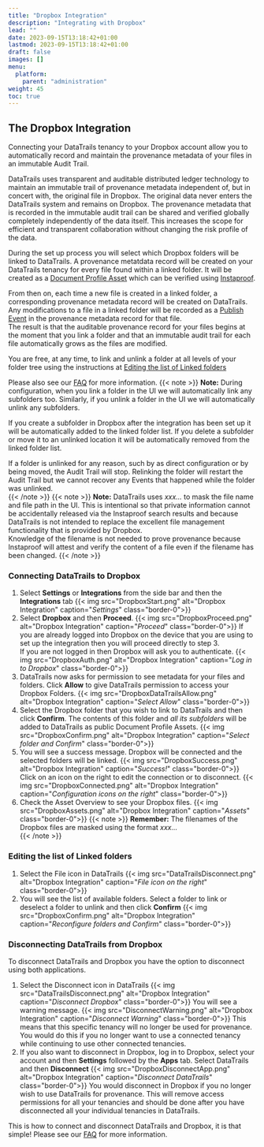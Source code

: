 ```yaml
---
title: "Dropbox Integration"
description: "Integrating with Dropbox"
lead: ""
date: 2023-09-15T13:18:42+01:00
lastmod: 2023-09-15T13:18:42+01:00
draft: false
images: []
menu: 
  platform:
    parent: "administration"
weight: 45
toc: true
---
```


## The Dropbox Integration

Connecting your DataTrails tenancy to your Dropbox account allow you to automatically record and maintain the provenance metadata of your files in an immutable Audit Trail.

DataTrails uses transparent and auditable distributed ledger technology to maintain an immutable trail of provenance metadata independent of, but in concert with, the original file in Dropbox. 
The original data never enters the DataTrails system and remains on Dropbox.
The provenance metadata that is recorded in the immutable audit trail can be shared and verified globally completely independently of the data itself. This increases the scope for efficient and transparent collaboration without changing the risk profile of the data.

During the set up process you will select which Dropbox folders will be linked to DataTrails. A provenance metatdata record will be created on your DataTrails tenancy for every file found within a linked folder. It will be created as a [Document Profile Asset](/developers/developer-patterns/document-profile/) which can be verified using [Instaproof](/platform/overview/instaproof/). 

From then on, each time a new file is created in a linked folder, a corresponding provenance metadata record will be created on DataTrails. Any modifications to a file in a linked folder will be recorded as a [Publish Event](/developers/developer-patterns/document-profile/#publish-event) in the provenance metadata record for that file.  
The result is that the auditable provenance record for your files begins at the moment that you link a folder and that an immutable audit trail for each file automatically grows as the files are modified. 

You are free, at any time, to link and unlink a folder at all levels of your folder tree using the instructions at [Editing the list of Linked folders](/platform/administration/dropbox-integration/#editing-the-list-of-linked-folders)

Please also see our [FAQ](https://support.datatrails.ai/hc/en-gb/articles/14378210620562-Dropbox-File-and-Folder-Management-FAQ) for more information.
{{< note >}}
**Note:** During configuration, when you link a folder in the UI we will automatically link any subfolders too. Similarly, if you unlink a folder in the UI we will automatically unlink any subfolders. 
 
If you create a subfolder in Dropbox after the integration has been set up it will be automatically added to the linked folder list. If you delete a subfolder or move it to an unlinked location it will be automatically removed from the linked folder list.

 If a folder is unlinked for any reason, such by as direct configuration or by being moved, the Audit Trail will stop. Relinking the folder will restart the Audit Trail but we cannot recover any Events that happened while the folder was unlinked.  
{{< /note >}}
{{< note >}}
**Note:** DataTrails uses <em>xxx...</em> to mask the file name and file path in the UI. This is intentional so that private information cannot be accidentally released via the Instaproof search results and because DataTrails is not intended to replace the excellent file management functionality that is provided by Dropbox.<br>
Knowledge of the filename is not needed to prove provenance because Instaproof will attest and verify the content of a file even if the filename has been changed.
{{< /note >}}

### Connecting DataTrails to Dropbox

1. Select **Settings** or **Integrations** from the side bar and then the **Integrations** tab
{{< img src="DropboxStart.png" alt="Dropbox Integration" caption="<em>Settings</em>" class="border-0">}}
1. Select **Dropbox** and then **Proceed**.
{{< img src="DropboxProceed.png" alt="Dropbox Integration" caption="<em>Proceed</em>" class="border-0">}}
If you are already logged into Dropbox on the device that you are using to set up the integration then you will proceed directly to step 3.<br>If you are not logged in then Dropbox will ask you to authenticate.
{{< img src="DropboxAuth.png" alt="Dropbox Integration" caption="<em>Log in to Dropbox</em>" class="border-0">}}
1. DataTrails now asks for permission to see metadata for your files and folders. Click **Allow** to give DataTrails permission to access your Dropbox Folders.
{{< img src="DropboxDataTrailsAllow.png" alt="Dropbox Integration" caption="<em>Select Allow</em>" class="border-0">}}
1. Select the Dropbox folder that you wish to link to DataTrails and then click **Confirm**. The contents of this folder and *all its subfolders* will be added to DataTrails as public Document Profile Assets.
{{< img src="DropboxConfirm.png" alt="Dropbox Integration" caption="<em>Select folder and Confirm</em>" class="border-0">}}
1. You will see a success message. Dropbox will be connected and the selected folders will be linked.
{{< img src="DropboxSuccess.png" alt="Dropbox Integration" caption="<em>Success!</em>" class="border-0">}}
Click on an icon on the right to edit the connection or to disconnect.
{{< img src="DropboxConnected.png" alt="Dropbox Integration" caption="<em>Configuration icons on the right</em>" class="border-0">}}
1. Check the Asset Overview to see your Dropbox files.
{{< img src="DropboxAssets.png" alt="Dropbox Integration" caption="<em>Assets</em>" class="border-0">}}
{{< note >}}
**Remember:** The filenames of the Dropbox files are masked using the format <em>xxx...</em>  
{{< /note >}}

### Editing the list of Linked folders
1. Select the File icon in DataTrails
{{< img src="DataTrailsDisconnect.png" alt="Dropbox Integration" caption="<em>File icon on the right</em>" class="border-0">}}
1. You will see the list of available folders. Select a folder to link or deselect a folder to unlink and then click **Confirm**
{{< img src="DropboxConfirm.png" alt="Dropbox Integration" caption="<em>Reconfigure folders and Confirm</em>" class="border-0">}}

### Disconnecting DataTrails from Dropbox

To disconnect DataTrails and Dropbox you have the option to disconnect using both applications.

1. Select the Disconnect icon in DataTrails
{{< img src="DataTrailsDisconnect.png" alt="Dropbox Integration" caption="<em>Disconnect Dropbox</em>" class="border-0">}}
You will see a warning message.
{{< img src="DisconnectWarning.png" alt="Dropbox Integration" caption="<em>Disconnect Warning</em>" class="border-0">}}
This means that this specific tenancy will no longer be used for provenance. You would do this if you no longer want to use a connected tenancy while continuing to use other connected tenancies.
1. If you also want to disconnect in Dropbox, log in to Dropbox, select your account and then **Settings** followed by the **Apps** tab. Select DataTrails and then **Disconnect**
{{< img src="DropboxDisconnectApp.png" alt="Dropbox Integration" caption="<em>Disconnect DataTrails</em>" class="border-0">}}
You would disconnect in Dropbox if you no longer wish to use DataTrails for provenance. This will remove access permissions for all your tenancies and should be done after you have disconnected all your individual tenancies in DataTrails.


This is how to connect and disconnect DataTrails and Dropbox, it is that simple! Please see our [FAQ](https://support.datatrails.ai/hc/en-gb/articles/14378210620562-Dropbox-File-and-Folder-Management-FAQ) for more information.
